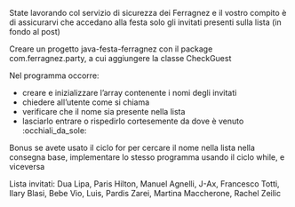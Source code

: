 State lavorando col servizio di sicurezza dei Ferragnez e il vostro compito è di assicurarvi che accedano alla festa solo gli invitati presenti sulla lista (in fondo al post)

Creare un progetto java-festa-ferragnez con il package com.ferragnez.party, a cui aggiungere la classe CheckGuest

Nel programma occorre:
- creare e inizializzare l’array contenente i nomi degli invitati
- chiedere all’utente come si chiama
- verificare che il nome sia presente nella lista
- lasciarlo entrare o rispedirlo cortesemente da dove è venuto :occhiali_da_sole: 

Bonus
se avete usato il ciclo for per cercare il nome nella lista nella consegna base, implementare lo stesso programma usando il ciclo while, e viceversa

Lista invitati: 
Dua Lipa, Paris Hilton, Manuel Agnelli, J-Ax, Francesco Totti, Ilary Blasi, Bebe Vio, Luis, Pardis Zarei, Martina Maccherone, Rachel Zeilic